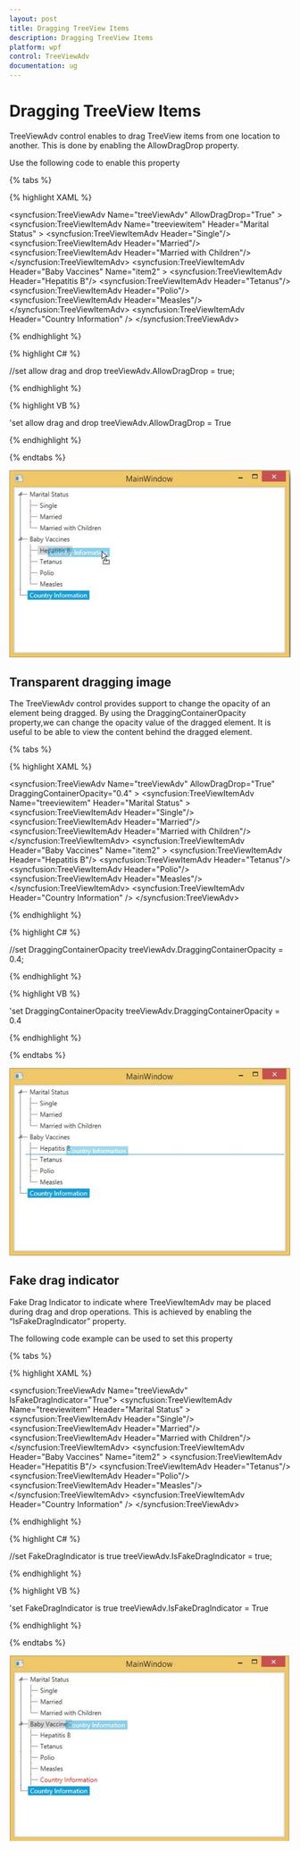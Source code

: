 ```yaml
---
layout: post
title: Dragging TreeView Items
description: Dragging TreeView Items
platform: wpf
control: TreeViewAdv
documentation: ug
---
```

# Dragging TreeView Items

TreeViewAdv control enables to drag TreeView items from one location to another. This is done by enabling the AllowDragDrop property.

Use the following code to enable this property

{% tabs %}

{% highlight XAML %}

<syncfusion:TreeViewAdv Name="treeViewAdv" AllowDragDrop="True" >
<syncfusion:TreeViewItemAdv Name="treeviewitem" Header="Marital Status" >
<syncfusion:TreeViewItemAdv Header="Single"/>
<syncfusion:TreeViewItemAdv Header="Married"/>
<syncfusion:TreeViewItemAdv Header="Married with Children"/>
</syncfusion:TreeViewItemAdv>
<syncfusion:TreeViewItemAdv Header="Baby Vaccines" Name="item2"  >
<syncfusion:TreeViewItemAdv Header="Hepatitis B"/>
<syncfusion:TreeViewItemAdv Header="Tetanus"/>
<syncfusion:TreeViewItemAdv Header="Polio"/>
<syncfusion:TreeViewItemAdv Header="Measles"/>
</syncfusion:TreeViewItemAdv>
<syncfusion:TreeViewItemAdv Header="Country Information" />
</syncfusion:TreeViewAdv>

{% endhighlight %}

{% highlight C# %}

//set allow drag and drop
treeViewAdv.AllowDragDrop = true;

{% endhighlight %}

{% highlight VB %}

'set allow drag and drop
treeViewAdv.AllowDragDrop = True

{% endhighlight %}

{% endtabs %}  

![](Dragging_treeview_items_images/Dragging_treeview_items_img1.jpeg)


## Transparent dragging image

The TreeViewAdv control provides support to change the opacity of an element being dragged. By using the DraggingContainerOpacity property,we can change the opacity value of the dragged element. It is useful to be able to view the content behind the dragged element.

{% tabs %}

{% highlight XAML %}

<syncfusion:TreeViewAdv Name="treeViewAdv" AllowDragDrop="True" DraggingContainerOpacity="0.4" >
<syncfusion:TreeViewItemAdv Name="treeviewitem" Header="Marital Status" >
<syncfusion:TreeViewItemAdv Header="Single"/>
<syncfusion:TreeViewItemAdv Header="Married"/>
<syncfusion:TreeViewItemAdv Header="Married with Children"/>
</syncfusion:TreeViewItemAdv>
<syncfusion:TreeViewItemAdv Header="Baby Vaccines" Name="item2"  >
<syncfusion:TreeViewItemAdv Header="Hepatitis B"/>
<syncfusion:TreeViewItemAdv Header="Tetanus"/>
<syncfusion:TreeViewItemAdv Header="Polio"/>
<syncfusion:TreeViewItemAdv Header="Measles"/>
</syncfusion:TreeViewItemAdv>
<syncfusion:TreeViewItemAdv Header="Country Information" />
</syncfusion:TreeViewAdv>

{% endhighlight %}

{% highlight C# %}

//set DraggingContainerOpacity
treeViewAdv.DraggingContainerOpacity = 0.4;

{% endhighlight %}

{% highlight VB %}

'set DraggingContainerOpacity
treeViewAdv.DraggingContainerOpacity = 0.4

{% endhighlight %}

{% endtabs %}  

![](Dragging_treeview_items_images/Dragging_treeview_items_img2.jpeg)

## Fake drag indicator

Fake Drag Indicator to indicate where TreeViewItemAdv may be placed during drag and drop operations. This is achieved by enabling the “IsFakeDragIndicator” property.

The following code example can be used to set this property

{% tabs %}

{% highlight XAML %}

<syncfusion:TreeViewAdv Name="treeViewAdv" IsFakeDragIndicator="True">
<syncfusion:TreeViewItemAdv Name="treeviewitem" Header="Marital Status" >
<syncfusion:TreeViewItemAdv Header="Single"/>
<syncfusion:TreeViewItemAdv Header="Married"/>
<syncfusion:TreeViewItemAdv Header="Married with Children"/>
</syncfusion:TreeViewItemAdv>
<syncfusion:TreeViewItemAdv Header="Baby Vaccines" Name="item2"  >
<syncfusion:TreeViewItemAdv Header="Hepatitis B"/>
<syncfusion:TreeViewItemAdv Header="Tetanus"/>
<syncfusion:TreeViewItemAdv Header="Polio"/>
<syncfusion:TreeViewItemAdv Header="Measles"/>
</syncfusion:TreeViewItemAdv>
<syncfusion:TreeViewItemAdv Header="Country Information" />
</syncfusion:TreeViewAdv>

{% endhighlight %}

{% highlight C# %}

//set FakeDragIndicator is true
treeViewAdv.IsFakeDragIndicator = true;

{% endhighlight %}

{% highlight VB %}

'set FakeDragIndicator is true
treeViewAdv.IsFakeDragIndicator = True

{% endhighlight %}

{% endtabs %}  

![](Dragging_treeview_items_images/Dragging_treeview_items_img3.jpeg)
